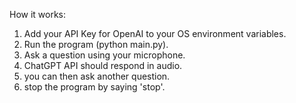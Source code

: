 How it works:
1. Add your API Key for OpenAI to your OS environment variables.
2. Run the program (python main.py).
3. Ask a question using your microphone.
4. ChatGPT API should respond in audio.
5. you can then ask another question. 
6. stop the program by saying 'stop'.

